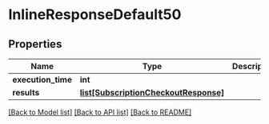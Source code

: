 # InlineResponseDefault50

## Properties
Name | Type | Description | Notes
------------ | ------------- | ------------- | -------------
**execution_time** | **int** |  | 
**results** | [**list[SubscriptionCheckoutResponse]**](SubscriptionCheckoutResponse.md) |  | 

[[Back to Model list]](../README.md#documentation-for-models) [[Back to API list]](../README.md#documentation-for-api-endpoints) [[Back to README]](../README.md)

